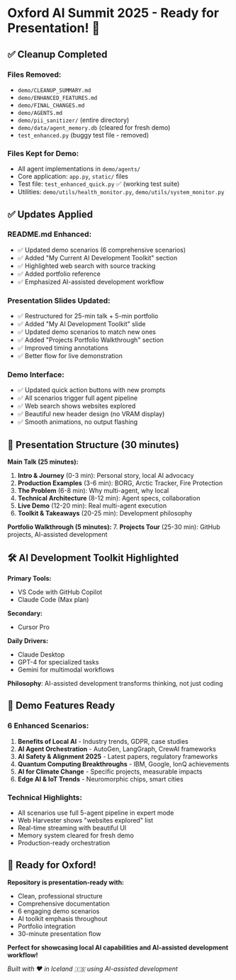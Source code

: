 # Oxford AI Summit 2025 - Ready for Presentation! 🎯

## ✅ Cleanup Completed

### Files Removed:
- `demo/CLEANUP_SUMMARY.md`
- `demo/ENHANCED_FEATURES.md` 
- `demo/FINAL_CHANGES.md`
- `demo/AGENTS.md`
- `demo/pii_sanitizer/` (entire directory)
- `demo/data/agent_memory.db` (cleared for fresh demo)
- `test_enhanced.py` (buggy test file - removed)

### Files Kept for Demo:
- All agent implementations in `demo/agents/`
- Core application: `app.py`, `static/` files
- Test file: `test_enhanced_quick.py` ✅ (working test suite)
- Utilities: `demo/utils/health_monitor.py`, `demo/utils/system_monitor.py`

## ✅ Updates Applied

### README.md Enhanced:
- ✅ Updated demo scenarios (6 comprehensive scenarios)
- ✅ Added "My Current AI Development Toolkit" section
- ✅ Highlighted web search with source tracking
- ✅ Added portfolio reference
- ✅ Emphasized AI-assisted development workflow

### Presentation Slides Updated:
- ✅ Restructured for 25-min talk + 5-min portfolio
- ✅ Added "My AI Development Toolkit" slide
- ✅ Updated demo scenarios to match new ones
- ✅ Added "Projects Portfolio Walkthrough" section
- ✅ Improved timing annotations
- ✅ Better flow for live demonstration

### Demo Interface:
- ✅ Updated quick action buttons with new prompts
- ✅ All scenarios trigger full agent pipeline
- ✅ Web search shows websites explored
- ✅ Beautiful new header design (no VRAM display)
- ✅ Smooth animations, no output flashing

## 🎤 Presentation Structure (30 minutes)

**Main Talk (25 minutes):**
1. **Intro & Journey** (0-3 min): Personal story, local AI advocacy
2. **Production Examples** (3-6 min): BORG, Arctic Tracker, Fire Protection
3. **The Problem** (6-8 min): Why multi-agent, why local
4. **Technical Architecture** (8-12 min): Agent specs, collaboration
5. **Live Demo** (12-20 min): Real multi-agent execution
6. **Toolkit & Takeaways** (20-25 min): Development philosophy

**Portfolio Walkthrough (5 minutes):**
7. **Projects Tour** (25-30 min): GitHub projects, AI-assisted development

## 🛠️ AI Development Toolkit Highlighted

**Primary Tools:**
- VS Code with GitHub Copilot
- Claude Code (Max plan)

**Secondary:**
- Cursor Pro

**Daily Drivers:**
- Claude Desktop
- GPT-4 for specialized tasks
- Gemini for multimodal workflows

**Philosophy**: AI-assisted development transforms thinking, not just coding

## 🚀 Demo Features Ready

### 6 Enhanced Scenarios:
1. **Benefits of Local AI** - Industry trends, GDPR, case studies
2. **AI Agent Orchestration** - AutoGen, LangGraph, CrewAI frameworks
3. **AI Safety & Alignment 2025** - Latest papers, regulatory frameworks
4. **Quantum Computing Breakthroughs** - IBM, Google, IonQ achievements
5. **AI for Climate Change** - Specific projects, measurable impacts
6. **Edge AI & IoT Trends** - Neuromorphic chips, smart cities

### Technical Highlights:
- All scenarios use full 5-agent pipeline in expert mode
- Web Harvester shows "websites explored" list
- Real-time streaming with beautiful UI
- Memory system cleared for fresh demo
- Production-ready orchestration

## 🎯 Ready for Oxford!

**Repository is presentation-ready with:**
- Clean, professional structure
- Comprehensive documentation
- 6 engaging demo scenarios
- AI toolkit emphasis throughout
- Portfolio integration
- 30-minute presentation flow

**Perfect for showcasing local AI capabilities and AI-assisted development workflow!**

*Built with ❤️ in Iceland 🇮🇸 using AI-assisted development*